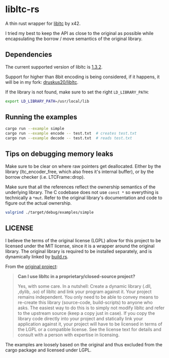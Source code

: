 # libltc-rs

A thin rust wrapper for [libltc](https://github.com/x42/libltc) by x42.

I tried my best to keep the API as close to the original as possible while
encapsulating the borrow / move semantics of the original library.

## Dependencies

The current supported version of libltc is [1.3.2](https://github.com/x42/libltc/releases/tag/v1.3.2).

Support for higher than 8bit encoding is being considered, if it happens, it
will be in my fork: [druskus20/libltc](https://github.com/druskus20/libltc).

If the library is not found, make sure to set the right `LD_LIBRARY_PATH`:

```bash
export LD_LIBRARY_PATH=/usr/local/lib 
```

## Running the examples

```bash
cargo run --example simple
cargo run --example encode -- test.txt  # creates test.txt
cargo run --example decode -- test.txt  # reads test.txt
```


## Tips on debugging memory leaks

Make sure to be clear on where raw pointers get deallocated. Either by the
library (ltc_encoder_free, which also frees it's internal buffer), or by the
borrow checker (i.e. LTCFrame::drop).

Make sure that all the references reflect the ownership semantics of the
underlying library. The C codebase does not use `const *` so everything is
technically a `*mut`. Refer to the original library's documentation and code to
figure out the actual ownership.

```bash
valgrind ./target/debug/examples/simple
```

## LICENSE

I believe the terms of the original license (LGPL) allow for this project to be
licensed under the MIT license, since it is a wrapper around the original
library. The original library is required to be installed separately, and
is dynamically linked by [build.rs](./build.rs).

From the [original project](https://x42.github.io/libltc/index.html):

> **Can I use libltc in a proprietary/closed-source project?**
>
> Yes, with some care. In a nutshell: Create a dynamic library (.dll, ,dylib,
> .so) of libltc and link your program against it. Your project remains
> independent. You only need to be able to convey means to re-create this
> library (source-code, build-scripts) to anyone who asks. The easiest way to
> do this is to simply not modify libltc and refer to the upstream source (keep
> a copy just in case). If you copy the library code directly into your project
> and statically link your application against it, your project will have to be
> licensed in terms of the LGPL or a compatible license. See the license text
> for details and consult with a person with expertise in licensing.

The examples are loosely based on the original and thus excluded from the cargo
package and licensed under LGPL.
